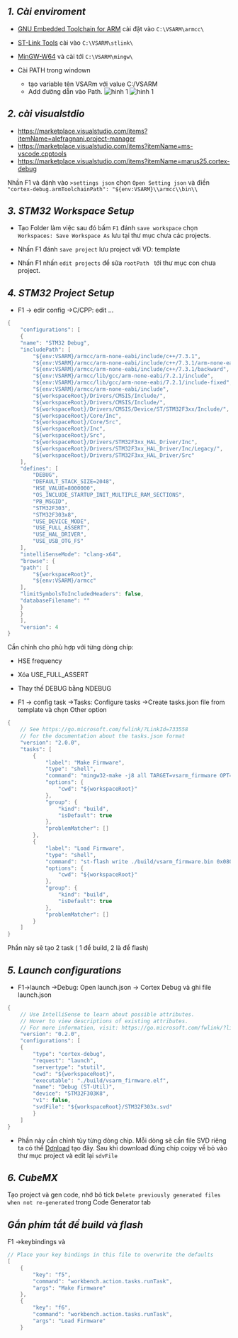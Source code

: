 ***1. Cài enviroment***
------------

- [GNU Embedded Toolchain for ARM](https://developer.arm.com/open-source/gnu-toolchain/gnu-rm/downloads) cài đặt vào ```C:\VSARM\armcc\```

- [ST-Link Tools](https://github.com/texane/stlink/releases) cài vào ```C:\VSARM\stlink\```

- [MinGW-W64](https://sourceforge.net/projects/mingw-w64/) và cài tới ```C:\VSARM\mingw\``` 

- Cài PATH trong windown

    - tạo variable  tên VSARm với value C:/VSARM
    - Add đường dẫn vào Path.
![ hinh 1](/doc/cc1.png)
![ hinh 1](/doc/cc2.png)

***2. cài visualstdio***
----------

- https://marketplace.visualstudio.com/items?itemName=alefragnani.project-manager
- https://marketplace.visualstudio.com/items?itemName=ms-vscode.cpptools
- https://marketplace.visualstudio.com/items?itemName=marus25.cortex-debug

Nhần F1 và đánh vào ```>settings json``` chọn ```Open Setting json``` và điền
```"cortex-debug.armToolchainPath": "${env:VSARM}\\armcc\\bin\\```

***3. STM32 Workspace Setup***
---------

- Tạo Folder làm việc sau đó bấm ```F1``` đánh ```save workspace``` chọn ```Workspaces: Save Workspace As``` lưu tại thư mục chưa các projects.

- Nhấn F1 đánh ```save project``` lưu project với VD: template

- Nhấn F1 nhấn ```edit projects``` để sữa ```rootPath ``` tới thư mục con chưa project.

***4. STM32 Project Setup***
------------

- F1 -> edir config ->C/CPP: edit ...

```c
{
    "configurations": [
    {
    "name": "STM32 Debug",
    "includePath": [
        "${env:VSARM}/armcc/arm-none-eabi/include/c++/7.3.1",
        "${env:VSARM}/armcc/arm-none-eabi/include/c++/7.3.1/arm-none-eabi",
        "${env:VSARM}/armcc/arm-none-eabi/include/c++/7.3.1/backward",
        "${env:VSARM}/armcc/lib/gcc/arm-none-eabi/7.2.1/include",
        "${env:VSARM}/armcc/lib/gcc/arm-none-eabi/7.2.1/include-fixed",
        "${env:VSARM}/armcc/arm-none-eabi/include",
        "${workspaceRoot}/Drivers/CMSIS/Include/",
        "${workspaceRoot}/Drivers/CMSIS/Include/",
        "${workspaceRoot}/Drivers/CMSIS/Device/ST/STM32F3xx/Include/",
        "${workspaceRoot}/Core/Inc",
        "${workspaceRoot}/Core/Src",
        "${workspaceRoot}/Inc",
        "${workspaceRoot}/Src",
        "${workspaceRoot}/Drivers/STM32F3xx_HAL_Driver/Inc",
        "${workspaceRoot}/Drivers/STM32F3xx_HAL_Driver/Inc/Legacy/",
        "${workspaceRoot}/Drivers/STM32F3xx_HAL_Driver/Src"
    ],
    "defines": [
        "DEBUG",
        "DEFAULT_STACK_SIZE=2048",
        "HSE_VALUE=8000000",
        "OS_INCLUDE_STARTUP_INIT_MULTIPLE_RAM_SECTIONS",
        "PB_MSGID",
        "STM32F303",
        "STM32F303x8",
        "USE_DEVICE_MODE",
        "USE_FULL_ASSERT",
        "USE_HAL_DRIVER",
        "USE_USB_OTG_FS"
    ],
    "intelliSenseMode": "clang-x64",
    "browse": {
    "path": [
        "${workspaceRoot}",
        "${env:VSARM}/armcc"
    ],
    "limitSymbolsToIncludedHeaders": false,
    "databaseFilename": ""
    }
    }
    ],
    "version": 4
}
```

Cần chỉnh cho phù hợp với từng dòng chíp:

- HSE frequency
- Xóa USE_FULL_ASSERT
- Thay thế DEBUG  bằng NDEBUG 


- F1 -> config task ->Tasks: Configure tasks ->Create tasks.json file from template và chọn Other option

```c
{
    // See https://go.microsoft.com/fwlink/?LinkId=733558
    // for the documentation about the tasks.json format
    "version": "2.0.0",
    "tasks": [
        {
            "label": "Make Firmware",
            "type": "shell",
            "command": "mingw32-make -j8 all TARGET=vsarm_firmware OPT=\"-O2\" BINPATH=\"${env:VSARM}armcc\/bin\"",
            "options": {
                "cwd": "${workspaceRoot}"
            }, 
            "group": {
                "kind": "build",
                "isDefault": true
            },
            "problemMatcher": []
        },
        {
            "label": "Load Firmware",
            "type": "shell",
            "command": "st-flash write ./build/vsarm_firmware.bin 0x08000000",
            "options": {
                "cwd": "${workspaceRoot}"
            },
            "group": {
                "kind": "build",
                "isDefault": true
            },
            "problemMatcher": []
        }
    ]
}
```

Phần này sẽ tạo 2 task ( 1 để build,  2 là để flash)


***5. Launch configurations***
--------------

- F1->launch ->Debug: Open launch.json -> Cortex Debug và ghi file launch.json

```c
{
    // Use IntelliSense to learn about possible attributes.
    // Hover to view descriptions of existing attributes.
    // For more information, visit: https://go.microsoft.com/fwlink/?linkid=830387
    "version": "0.2.0",
    "configurations": [
    {
        "type": "cortex-debug",
        "request": "launch",
        "servertype": "stutil",
        "cwd": "${workspaceRoot}",
        "executable": "./build/vsarm_firmware.elf",
        "name": "Debug (ST-Util)",
        "device": "STM32F303K8",
        "v1": false,
        "svdFile": "${workspaceRoot}/STM32F303x.svd"
        }
    ]
}
```

- Phần này cần chỉnh tùy từng dòng chip.
Mỗi dòng sẽ cần file SVD riêng ta có thể [Dơnload](https://github.com/posborne/cmsis-svd/tree/master/data/STMicro.) tạo đây.
Sau khi download đúng chip coipy về bỏ vào thư mục project và edit lại ```sdvFile```

***6. CubeMX***
-----------

Tạo project và gen code, nhớ bỏ tick  ```Delete previously generated files when not re-generated``` trong Code Generator tab

***Gắn phím tắt để build và flash***
-------------


F1 ->keybindings  và 

```c
// Place your key bindings in this file to overwrite the defaults
[
    {
        "key": "f5",
        "command": "workbench.action.tasks.runTask",
        "args": "Make Firmware"
    },
    {
        "key": "f6",
        "command": "workbench.action.tasks.runTask",
        "args": "Load Firmware"
    }    

```
